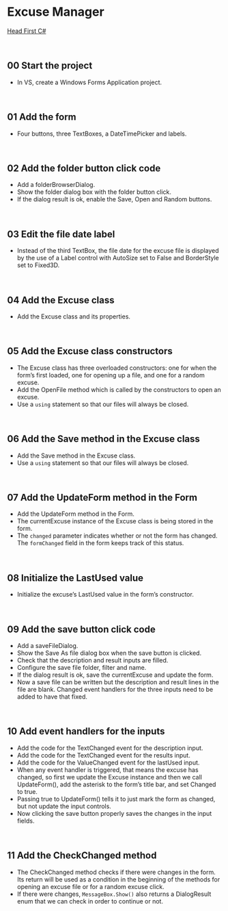 # Excuse Manager
[Head First C#](http://www.headfirstlabs.com/books//hfcsharp/)

&nbsp;
## 00 Start the project
* In VS, create a Windows Forms Application project.

&nbsp;
## 01 Add the form
* Four buttons, three TextBoxes, a DateTimePicker and labels.

&nbsp;
## 02 Add the folder button click code
* Add a folderBrowserDialog.
* Show the folder dialog box with the folder button click.
* If the dialog result is ok, enable the Save, Open and Random buttons.

&nbsp;
## 03 Edit the file date label
* Instead of the third TextBox, the file date for the excuse file is displayed by the use of a Label control with AutoSize set to False and BorderStyle set to Fixed3D.

&nbsp;
## 04 Add the Excuse class
* Add the Excuse class and its properties.

&nbsp;
## 05 Add the Excuse class constructors
* The Excuse class has three overloaded constructors: one for when the form’s first loaded, one for opening up a file, and one for a random excuse.
* Add the OpenFile method which is called by the constructors to open an excuse.    
* Use a `using` statement so that our files will always be closed.

&nbsp;
## 06 Add the Save method in the Excuse class
* Add the Save method in the Excuse class.
* Use a `using` statement so that our files will always be closed.

&nbsp;
## 07 Add the UpdateForm method in the Form
* Add the UpdateForm method in the Form.
* The currentExcuse instance of the Excuse class is being stored in the form.
* The `changed` parameter indicates whether or not the form has changed. The `formChanged` field in the form keeps track of this status.

&nbsp;
## 08 Initialize the LastUsed value
* Initialize the excuse’s LastUsed value in the form’s constructor.

&nbsp;
## 09 Add the save button click code
* Add a saveFileDialog.
* Show the Save As file dialog box when the save button is clicked.
* Check that the description and result inputs are filled.
* Configure the save file folder, filter and name.
* If the dialog result is ok, save the currentExcuse and update the form.
* Now a save file can be written but the description and result lines in the file are blank. Changed event handlers for the three inputs need to be added to have that fixed.

&nbsp;
## 10 Add event handlers for the inputs
* Add the code for the TextChanged event for the description input.
* Add the code for the TextChanged event for the results input.
* Add the code for the ValueChanged event for the lastUsed input.
* When any event handler is triggered, that means the excuse has changed, so first we update the Excuse instance and then we call UpdateForm(), add the asterisk to the form’s title bar, and set Changed to true.
* Passing true to UpdateForm() tells it to just mark the form as changed, but not update the input controls.
* Now clicking the save button properly saves the changes in the input fields.

&nbsp;
## 11 Add the CheckChanged method
* The CheckChanged method checks if there were changes in the form. Its return will be used as a condition in the beginning of the methods for opening an excuse file or for a random excuse click.
* If there were changes, `MessageBox.Show()` also returns a DialogResult enum that we can check in order to continue or not. 
